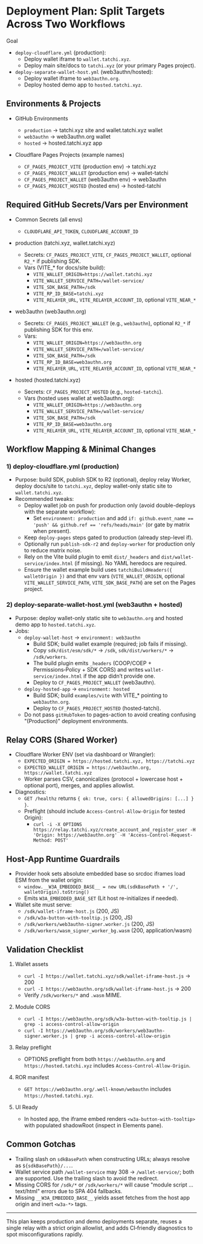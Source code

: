 # Deployment Plan: Split Targets Across Two Workflows

Goal
- `deploy-cloudflare.yml` (production):
  - Deploy wallet iframe to `wallet.tatchi.xyz`.
  - Deploy main site/docs to `tatchi.xyz` (or your primary Pages project).
- `deploy-separate-wallet-host.yml` (web3authn/hosted):
  - Deploy wallet iframe to `web3authn.org`.
  - Deploy hosted demo app to `hosted.tatchi.xyz`.

## Environments & Projects

- GitHub Environments
  - `production` → tatchi.xyz site and wallet.tatchi.xyz wallet
  - `web3authn` → web3authn.org wallet
  - `hosted` → hosted.tatchi.xyz app

- Cloudflare Pages Projects (example names)
  - `CF_PAGES_PROJECT_VITE` (production env) → tatchi.xyz
  - `CF_PAGES_PROJECT_WALLET` (production env) → wallet-tatchi
  - `CF_PAGES_PROJECT_WALLET` (web3authn env) → web3authn
  - `CF_PAGES_PROJECT_HOSTED` (hosted env) → hosted-tatchi

## Required GitHub Secrets/Vars per Environment

- Common Secrets (all envs)
  - `CLOUDFLARE_API_TOKEN`, `CLOUDFLARE_ACCOUNT_ID`

- production (tatchi.xyz, wallet.tatchi.xyz)
  - Secrets: `CF_PAGES_PROJECT_VITE`, `CF_PAGES_PROJECT_WALLET`, optional `R2_*` if publishing SDK.
  - Vars (VITE_* for docs/site build):
    - `VITE_WALLET_ORIGIN=https://wallet.tatchi.xyz`
    - `VITE_WALLET_SERVICE_PATH=/wallet-service/`
    - `VITE_SDK_BASE_PATH=/sdk`
    - `VITE_RP_ID_BASE=tatchi.xyz`
    - `VITE_RELAYER_URL`, `VITE_RELAYER_ACCOUNT_ID`, optional `VITE_NEAR_*`

- web3authn (web3authn.org)
  - Secrets: `CF_PAGES_PROJECT_WALLET` (e.g., `web3authn`), optional `R2_*` if publishing SDK for this env.
  - Vars:
    - `VITE_WALLET_ORIGIN=https://web3authn.org`
    - `VITE_WALLET_SERVICE_PATH=/wallet-service/`
    - `VITE_SDK_BASE_PATH=/sdk`
    - `VITE_RP_ID_BASE=web3authn.org`
    - `VITE_RELAYER_URL`, `VITE_RELAYER_ACCOUNT_ID`, optional `VITE_NEAR_*`

- hosted (hosted.tatchi.xyz)
  - Secrets: `CF_PAGES_PROJECT_HOSTED` (e.g., `hosted-tatchi`).
  - Vars (hosted uses wallet at web3authn.org):
    - `VITE_WALLET_ORIGIN=https://web3authn.org`
    - `VITE_WALLET_SERVICE_PATH=/wallet-service/`
    - `VITE_SDK_BASE_PATH=/sdk`
    - `VITE_RP_ID_BASE=web3authn.org`
    - `VITE_RELAYER_URL`, `VITE_RELAYER_ACCOUNT_ID`, optional `VITE_NEAR_*`

## Workflow Mapping & Minimal Changes

### 1) deploy-cloudflare.yml (production)

- Purpose: build SDK, publish SDK to R2 (optional), deploy relay Worker, deploy docs/site to `tatchi.xyz`, deploy wallet-only static site to `wallet.tatchi.xyz`.
- Recommended tweaks:
  - Deploy wallet job on push for production only (avoid double-deploys with the separate workflow):
    - Set `environment: production` and add `if: github.event_name == 'push' && github.ref == 'refs/heads/main'` (or gate by matrix when present).
  - Keep `deploy-pages` steps gated to production (already step-level if).
  - Optionally run `publish-sdk-r2` and `deploy-worker` for production only to reduce matrix noise.
  - Rely on the Vite build plugin to emit `dist/_headers` and `dist/wallet-service/index.html` (if missing). No YAML heredocs are required.
  - Ensure the wallet example build uses `tatchiBuildHeaders({ walletOrigin })` and that env vars (`VITE_WALLET_ORIGIN`, optional `VITE_WALLET_SERVICE_PATH`, `VITE_SDK_BASE_PATH`) are set on the Pages project.

### 2) deploy-separate-wallet-host.yml (web3authn + hosted)

- Purpose: deploy wallet-only static site to `web3authn.org` and hosted demo app to `hosted.tatchi.xyz`.
- Jobs:
  - `deploy-wallet-host` → `environment: web3authn`
    - Build SDK; build wallet example (required; job fails if missing).
    - Copy `sdk/dist/esm/sdk/*` → `/sdk`, `sdk/dist/workers/*` → `/sdk/workers`.
    - The build plugin emits `_headers` (COOP/COEP + Permissions‑Policy + SDK CORS) and writes `wallet-service/index.html` if the app didn’t provide one.
    - Deploy to `CF_PAGES_PROJECT_WALLET` (web3authn).
  - `deploy-hosted-app` → `environment: hosted`
    - Build SDK; build `examples/vite` with VITE_* pointing to `web3authn.org`.
    - Deploy to `CF_PAGES_PROJECT_HOSTED` (hosted-tatchi).
  - Do not pass `gitHubToken` to pages-action to avoid creating confusing "(Production)" deployment environments.

## Relay CORS (Shared Worker)

- Cloudflare Worker ENV (set via dashboard or Wrangler):
  - `EXPECTED_ORIGIN = https://hosted.tatchi.xyz, https://tatchi.xyz`
  - `EXPECTED_WALLET_ORIGIN = https://web3authn.org, https://wallet.tatchi.xyz`
  - Worker parses CSV, canonicalizes (protocol + lowercase host + optional port), merges, and applies allowlist.
- Diagnostics:
  - `GET /healthz` returns `{ ok: true, cors: { allowedOrigins: [...] } }`.
  - Preflight (should include `Access-Control-Allow-Origin` for tested Origin):
    - `curl -i -X OPTIONS https://relay.tatchi.xyz/create_account_and_register_user -H 'Origin: https://web3authn.org' -H 'Access-Control-Request-Method: POST'`

## Host‑App Runtime Guardrails

- Provider hook sets absolute embedded base so srcdoc iframes load ESM from the wallet origin:
  - `window.__W3A_EMBEDDED_BASE__ = new URL(sdkBasePath + '/', walletOrigin).toString()`
  - Emits `W3A_EMBEDDED_BASE_SET` (Lit host re-initializes if needed).
- Wallet site must serve:
  - `/sdk/wallet-iframe-host.js` (200, JS)
  - `/sdk/w3a-button-with-tooltip.js` (200, JS)
  - `/sdk/workers/web3authn-signer.worker.js` (200, JS)
  - `/sdk/workers/wasm_signer_worker_bg.wasm` (200, application/wasm)

## Validation Checklist

1) Wallet assets
   - `curl -I https://wallet.tatchi.xyz/sdk/wallet-iframe-host.js` → 200
   - `curl -I https://web3authn.org/sdk/wallet-iframe-host.js` → 200
   - Verify `/sdk/workers/*` and `.wasm` MIME.

2) Module CORS
   - `curl -I https://web3authn.org/sdk/w3a-button-with-tooltip.js | grep -i access-control-allow-origin`
   - `curl -I https://web3authn.org/sdk/workers/web3authn-signer.worker.js | grep -i access-control-allow-origin`

3) Relay preflight
   - OPTIONS preflight from both `https://web3authn.org` and `https://hosted.tatchi.xyz` includes `Access-Control-Allow-Origin`.

4) ROR manifest
   - `GET https://web3authn.org/.well-known/webauthn` includes `https://hosted.tatchi.xyz`.

5) UI Ready
   - In hosted app, the iframe embed renders `<w3a-button-with-tooltip>` with populated shadowRoot (inspect in Elements pane).

## Common Gotchas

- Trailing slash on `sdkBasePath` when constructing URLs; always resolve as `${sdkBasePath}/...`.
- Wallet service path `/wallet-service` may 308 → `/wallet-service/`; both are supported. Use the trailing slash to avoid the redirect.
- Missing CORS for `/sdk/*` or `/sdk/workers/*` will cause "module script … text/html" errors due to SPA 404 fallbacks.
- Missing `__W3A_EMBEDDED_BASE__` yields asset fetches from the host app origin and inert `<w3a-*>` tags.

---

This plan keeps production and demo deployments separate, reuses a single relay with a strict origin allowlist, and adds CI‑friendly diagnostics to spot misconfigurations rapidly.
